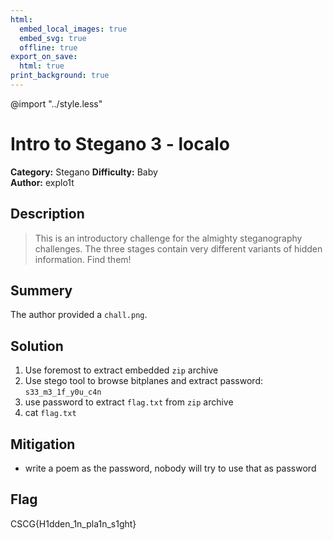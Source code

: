 ```yaml
---
html:
  embed_local_images: true
  embed_svg: true
  offline: true
export_on_save:
  html: true
print_background: true
---
```

@import "../style.less"

# Intro to Stegano 3 - localo


**Category:** Stegano
**Difficulty:** Baby        
**Author:** explo1t

## Description
>This is an introductory challenge for the almighty steganography challenges. The three stages contain very different variants of hidden information. Find them!
## Summery
The author provided a `chall.png`.

## Solution
1. Use foremost to extract embedded `zip` archive 
2. Use stego tool to browse bitplanes and extract password: `s33_m3_1f_y0u_c4n`
3. use password to extract `flag.txt` from `zip` archive
4. cat `flag.txt`
## Mitigation
- write a poem as the password, nobody will try to use that as password

## Flag
CSCG{H1dden_1n_pla1n_s1ght}